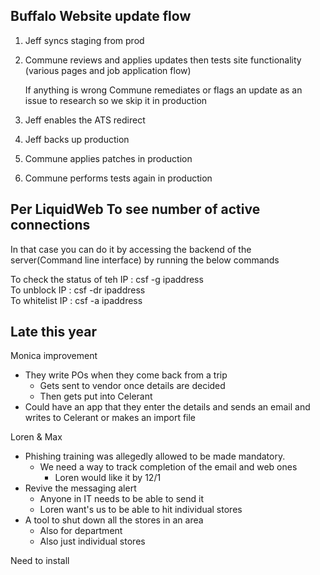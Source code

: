 ## Buffalo Website update flow

1. Jeff syncs staging from prod
2. Commune reviews and applies updates then tests site functionality (various pages and job application flow)
    
    If anything is wrong Commune remediates or flags an update as an issue to research so we skip it in production
    
3. Jeff enables the ATS redirect
4. Jeff backs up production
5. Commune applies patches in production
6. Commune performs tests again in production


## Per LiquidWeb To see number of active connections

In that case you can do it by accessing the backend of the server(Command line interface) by running the below commands

To check the status of teh IP : csf -g ipaddress  
To unblock IP : csf -dr ipaddress  
To whitelist IP : csf -a ipaddress  


## Late this year

Monica improvement

- They write POs when they come back from a trip
    - Gets sent to vendor once details are decided
    - Then gets put into Celerant
- Could have an app that they enter the details and sends an email and writes to Celerant or makes an import file


Loren & Max
- Phishing training was allegedly allowed to be made mandatory.
	- We need a way to track completion of the email and web ones
		- Loren would like it by 12/1
- Revive the messaging alert
	- Anyone in IT needs to be able to send it
	- Loren want's us to be able to hit individual stores
- A tool to shut down all the stores in an area
	- Also for department
	- Also just individual stores


Need to install
